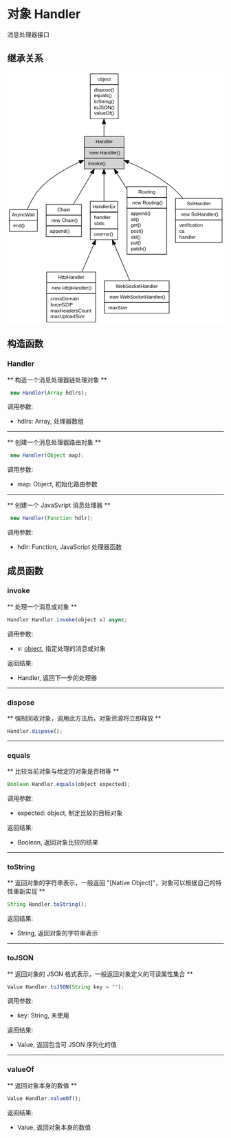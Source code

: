 # 对象 Handler
消息处理器接口

## 继承关系
<div class="inherits"><svg width="442pt" height="514pt" viewBox="0.00 0.00 442.00 514.00" xmlns="http://www.w3.org/2000/svg" xmlns:xlink="http://www.w3.org/1999/xlink">
<g id="graph0" class="graph" transform="scale(1 1) rotate(0) translate(4 510)">
<title>%0</title>
<polygon fill="#ffffff" stroke="transparent" points="-4,4 -4,-510 438,-510 438,4 -4,4"/>
<!-- object -->
<g id="node1" class="node">
<title>object</title>
<g id="a_node1"><a xlink:href="object.md" xlink:title="object">
<polygon fill="#ffffff" stroke="transparent" points="165,-414 165,-506 222,-506 222,-414 165,-414"/>
<polygon fill="none" stroke="#000000" points="165.5,-484 165.5,-506 222.5,-506 222.5,-484 165.5,-484"/>
<text text-anchor="start" x="180.6625" y="-492" font-family="Helvetica,sans-Serif" font-size="10.00" fill="#000000">object</text>
<polygon fill="none" stroke="#000000" points="165.5,-414 165.5,-484 222.5,-484 222.5,-414 165.5,-414"/>
<text text-anchor="start" x="170.5" y="-470" font-family="Helvetica,sans-Serif" font-size="10.00" fill="#000000"> dispose()</text>
<text text-anchor="start" x="170.5" y="-458" font-family="Helvetica,sans-Serif" font-size="10.00" fill="#000000"> equals()</text>
<text text-anchor="start" x="170.5" y="-446" font-family="Helvetica,sans-Serif" font-size="10.00" fill="#000000"> toString()</text>
<text text-anchor="start" x="170.5" y="-434" font-family="Helvetica,sans-Serif" font-size="10.00" fill="#000000"> toJSON()</text>
<text text-anchor="start" x="170.5" y="-422" font-family="Helvetica,sans-Serif" font-size="10.00" fill="#000000"> valueOf()</text>
</a>
</g>
</g>
<!-- Handler -->
<g id="node2" class="node">
<title>Handler</title>
<g id="a_node2"><a xlink:title="Handler">
<polygon fill="#d3d3d3" stroke="transparent" points="153,-312 153,-378 234,-378 234,-312 153,-312"/>
<polygon fill="none" stroke="#000000" points="153.5,-356 153.5,-378 234.5,-378 234.5,-356 153.5,-356"/>
<text text-anchor="start" x="176.4985" y="-364" font-family="Helvetica,sans-Serif" font-size="10.00" fill="#000000">Handler</text>
<polygon fill="none" stroke="#000000" points="153.5,-334 153.5,-356 234.5,-356 234.5,-334 153.5,-334"/>
<text text-anchor="start" x="158.5" y="-342" font-family="Helvetica,sans-Serif" font-size="10.00" fill="#000000">  new Handler()</text>
<polygon fill="none" stroke="#000000" points="153.5,-312 153.5,-334 234.5,-334 234.5,-312 153.5,-312"/>
<text text-anchor="start" x="158.5" y="-320" font-family="Helvetica,sans-Serif" font-size="10.00" fill="#000000"> invoke()</text>
</a>
</g>
</g>
<!-- object&#45;&gt;Handler -->
<g id="edge1" class="edge">
<title>object-&gt;Handler</title>
<path fill="none" stroke="#000000" d="M193.5,-403.6502C193.5,-394.8735 193.5,-386.0612 193.5,-378.0314"/>
<polygon fill="#000000" stroke="#000000" points="190.0001,-403.8877 193.5,-413.8877 197.0001,-403.8878 190.0001,-403.8877"/>
</g>
<!-- AsyncWait -->
<g id="node3" class="node">
<title>AsyncWait</title>
<g id="a_node3"><a xlink:href="AsyncWait.md" xlink:title="AsyncWait">
<polygon fill="#ffffff" stroke="transparent" points="0,-185 0,-229 57,-229 57,-185 0,-185"/>
<polygon fill="none" stroke="#000000" points=".5,-207 .5,-229 57.5,-229 57.5,-207 .5,-207"/>
<text text-anchor="start" x="5.388" y="-215" font-family="Helvetica,sans-Serif" font-size="10.00" fill="#000000">AsyncWait</text>
<polygon fill="none" stroke="#000000" points=".5,-185 .5,-207 57.5,-207 57.5,-185 .5,-185"/>
<text text-anchor="start" x="5.5" y="-193" font-family="Helvetica,sans-Serif" font-size="10.00" fill="#000000"> end()</text>
</a>
</g>
</g>
<!-- Handler&#45;&gt;AsyncWait -->
<g id="edge2" class="edge">
<title>Handler-&gt;AsyncWait</title>
<path fill="none" stroke="#000000" d="M143.3345,-325.7962C118.0319,-314.2465 88.1948,-297.5713 66.5,-276 53.2141,-262.7898 43.2654,-243.9575 36.887,-229.3039"/>
<polygon fill="#000000" stroke="#000000" points="142.222,-329.1311 152.7835,-329.9713 145.0512,-322.7282 142.222,-329.1311"/>
</g>
<!-- Chain -->
<g id="node4" class="node">
<title>Chain</title>
<g id="a_node4"><a xlink:href="Chain.md" xlink:title="Chain">
<polygon fill="#ffffff" stroke="transparent" points="75.5,-174 75.5,-240 147.5,-240 147.5,-174 75.5,-174"/>
<polygon fill="none" stroke="#000000" points="75.5,-218 75.5,-240 147.5,-240 147.5,-218 75.5,-218"/>
<text text-anchor="start" x="98.4425" y="-226" font-family="Helvetica,sans-Serif" font-size="10.00" fill="#000000">Chain</text>
<polygon fill="none" stroke="#000000" points="75.5,-196 75.5,-218 147.5,-218 147.5,-196 75.5,-196"/>
<text text-anchor="start" x="80.5" y="-204" font-family="Helvetica,sans-Serif" font-size="10.00" fill="#000000">  new Chain()</text>
<polygon fill="none" stroke="#000000" points="75.5,-174 75.5,-196 147.5,-196 147.5,-174 75.5,-174"/>
<text text-anchor="start" x="80.5" y="-182" font-family="Helvetica,sans-Serif" font-size="10.00" fill="#000000"> append()</text>
</a>
</g>
</g>
<!-- Handler&#45;&gt;Chain -->
<g id="edge3" class="edge">
<title>Handler-&gt;Chain</title>
<path fill="none" stroke="#000000" d="M168.697,-303.2584C156.7062,-283.0787 142.513,-259.1926 131.265,-240.263"/>
<polygon fill="#000000" stroke="#000000" points="165.7417,-305.1366 173.859,-311.9456 171.7595,-301.5608 165.7417,-305.1366"/>
</g>
<!-- HandlerEx -->
<g id="node5" class="node">
<title>HandlerEx</title>
<g id="a_node5"><a xlink:href="HandlerEx.md" xlink:title="HandlerEx">
<polygon fill="#ffffff" stroke="transparent" points="165.5,-168 165.5,-246 221.5,-246 221.5,-168 165.5,-168"/>
<polygon fill="none" stroke="#000000" points="165.5,-224 165.5,-246 221.5,-246 221.5,-224 165.5,-224"/>
<text text-anchor="start" x="170.164" y="-232" font-family="Helvetica,sans-Serif" font-size="10.00" fill="#000000">HandlerEx</text>
<polygon fill="none" stroke="#000000" points="165.5,-190 165.5,-224 221.5,-224 221.5,-190 165.5,-190"/>
<text text-anchor="start" x="170.5" y="-210" font-family="Helvetica,sans-Serif" font-size="10.00" fill="#000000"> handler</text>
<text text-anchor="start" x="170.5" y="-198" font-family="Helvetica,sans-Serif" font-size="10.00" fill="#000000"> stats</text>
<polygon fill="none" stroke="#000000" points="165.5,-168 165.5,-190 221.5,-190 221.5,-168 165.5,-168"/>
<text text-anchor="start" x="170.5" y="-176" font-family="Helvetica,sans-Serif" font-size="10.00" fill="#000000"> onerror()</text>
</a>
</g>
</g>
<!-- Handler&#45;&gt;HandlerEx -->
<g id="edge4" class="edge">
<title>Handler-&gt;HandlerEx</title>
<path fill="none" stroke="#000000" d="M193.5,-301.8151C193.5,-284.0088 193.5,-263.5224 193.5,-246.1589"/>
<polygon fill="#000000" stroke="#000000" points="190.0001,-301.9455 193.5,-311.9456 197.0001,-301.9456 190.0001,-301.9455"/>
</g>
<!-- Routing -->
<g id="node8" class="node">
<title>Routing</title>
<g id="a_node8"><a xlink:href="Routing.md" xlink:title="Routing">
<polygon fill="#ffffff" stroke="transparent" points="240,-138 240,-276 321,-276 321,-138 240,-138"/>
<polygon fill="none" stroke="#000000" points="240.5,-254 240.5,-276 321.5,-276 321.5,-254 240.5,-254"/>
<text text-anchor="start" x="263.7735" y="-262" font-family="Helvetica,sans-Serif" font-size="10.00" fill="#000000">Routing</text>
<polygon fill="none" stroke="#000000" points="240.5,-232 240.5,-254 321.5,-254 321.5,-232 240.5,-232"/>
<text text-anchor="start" x="245.5" y="-240" font-family="Helvetica,sans-Serif" font-size="10.00" fill="#000000">  new Routing()</text>
<polygon fill="none" stroke="#000000" points="240.5,-138 240.5,-232 321.5,-232 321.5,-138 240.5,-138"/>
<text text-anchor="start" x="245.5" y="-218" font-family="Helvetica,sans-Serif" font-size="10.00" fill="#000000"> append()</text>
<text text-anchor="start" x="245.5" y="-206" font-family="Helvetica,sans-Serif" font-size="10.00" fill="#000000"> all()</text>
<text text-anchor="start" x="245.5" y="-194" font-family="Helvetica,sans-Serif" font-size="10.00" fill="#000000"> get()</text>
<text text-anchor="start" x="245.5" y="-182" font-family="Helvetica,sans-Serif" font-size="10.00" fill="#000000"> post()</text>
<text text-anchor="start" x="245.5" y="-170" font-family="Helvetica,sans-Serif" font-size="10.00" fill="#000000"> del()</text>
<text text-anchor="start" x="245.5" y="-158" font-family="Helvetica,sans-Serif" font-size="10.00" fill="#000000"> put()</text>
<text text-anchor="start" x="245.5" y="-146" font-family="Helvetica,sans-Serif" font-size="10.00" fill="#000000"> patch()</text>
</a>
</g>
</g>
<!-- Handler&#45;&gt;Routing -->
<g id="edge7" class="edge">
<title>Handler-&gt;Routing</title>
<path fill="none" stroke="#000000" d="M219.7512,-303.3602C226.1011,-293.2879 233.0362,-282.2874 239.876,-271.438"/>
<polygon fill="#000000" stroke="#000000" points="216.711,-301.6197 214.3387,-311.9456 222.6325,-305.3529 216.711,-301.6197"/>
</g>
<!-- SslHandler -->
<g id="node9" class="node">
<title>SslHandler</title>
<g id="a_node9"><a xlink:href="SslHandler.md" xlink:title="SslHandler">
<polygon fill="#ffffff" stroke="transparent" points="339,-162 339,-252 434,-252 434,-162 339,-162"/>
<polygon fill="none" stroke="#000000" points="339.5,-230 339.5,-252 434.5,-252 434.5,-230 339.5,-230"/>
<text text-anchor="start" x="362.5545" y="-238" font-family="Helvetica,sans-Serif" font-size="10.00" fill="#000000">SslHandler</text>
<polygon fill="none" stroke="#000000" points="339.5,-208 339.5,-230 434.5,-230 434.5,-208 339.5,-208"/>
<text text-anchor="start" x="344.5" y="-216" font-family="Helvetica,sans-Serif" font-size="10.00" fill="#000000">  new SslHandler()</text>
<polygon fill="none" stroke="#000000" points="339.5,-162 339.5,-208 434.5,-208 434.5,-162 339.5,-162"/>
<text text-anchor="start" x="344.5" y="-194" font-family="Helvetica,sans-Serif" font-size="10.00" fill="#000000"> verification</text>
<text text-anchor="start" x="344.5" y="-182" font-family="Helvetica,sans-Serif" font-size="10.00" fill="#000000"> ca</text>
<text text-anchor="start" x="344.5" y="-170" font-family="Helvetica,sans-Serif" font-size="10.00" fill="#000000"> handler</text>
</a>
</g>
</g>
<!-- Handler&#45;&gt;SslHandler -->
<g id="edge8" class="edge">
<title>Handler-&gt;SslHandler</title>
<path fill="none" stroke="#000000" d="M243.5921,-325.8795C270.9352,-313.9994 304.428,-296.9885 330.5,-276 339.0326,-269.1311 347.1398,-260.7648 354.4011,-252.2601"/>
<polygon fill="#000000" stroke="#000000" points="242.0372,-322.7372 234.1992,-329.8658 244.7719,-329.1809 242.0372,-322.7372"/>
</g>
<!-- HttpHandler -->
<g id="node6" class="node">
<title>HttpHandler</title>
<g id="a_node6"><a xlink:href="HttpHandler.md" xlink:title="HttpHandler">
<polygon fill="#ffffff" stroke="transparent" points="76.5,0 76.5,-102 176.5,-102 176.5,0 76.5,0"/>
<polygon fill="none" stroke="#000000" points="76.5,-80 76.5,-102 176.5,-102 176.5,-80 76.5,-80"/>
<text text-anchor="start" x="99.8305" y="-88" font-family="Helvetica,sans-Serif" font-size="10.00" fill="#000000">HttpHandler</text>
<polygon fill="none" stroke="#000000" points="76.5,-58 76.5,-80 176.5,-80 176.5,-58 76.5,-58"/>
<text text-anchor="start" x="81.5" y="-66" font-family="Helvetica,sans-Serif" font-size="10.00" fill="#000000">  new HttpHandler()</text>
<polygon fill="none" stroke="#000000" points="76.5,0 76.5,-58 176.5,-58 176.5,0 76.5,0"/>
<text text-anchor="start" x="81.5" y="-44" font-family="Helvetica,sans-Serif" font-size="10.00" fill="#000000"> crossDomain</text>
<text text-anchor="start" x="81.5" y="-32" font-family="Helvetica,sans-Serif" font-size="10.00" fill="#000000"> forceGZIP</text>
<text text-anchor="start" x="81.5" y="-20" font-family="Helvetica,sans-Serif" font-size="10.00" fill="#000000"> maxHeadersCount</text>
<text text-anchor="start" x="81.5" y="-8" font-family="Helvetica,sans-Serif" font-size="10.00" fill="#000000"> maxUploadSize</text>
</a>
</g>
</g>
<!-- HandlerEx&#45;&gt;HttpHandler -->
<g id="edge5" class="edge">
<title>HandlerEx-&gt;HttpHandler</title>
<path fill="none" stroke="#000000" d="M172.467,-158.0277C164.8314,-140.2492 156.1878,-120.1239 148.4731,-102.1612"/>
<polygon fill="#000000" stroke="#000000" points="169.4308,-159.8274 176.5931,-167.6346 175.8627,-157.065 169.4308,-159.8274"/>
</g>
<!-- WebSocketHandler -->
<g id="node7" class="node">
<title>WebSocketHandler</title>
<g id="a_node7"><a xlink:href="WebSocketHandler.md" xlink:title="WebSocketHandler">
<polygon fill="#ffffff" stroke="transparent" points="194.5,-18 194.5,-84 326.5,-84 326.5,-18 194.5,-18"/>
<polygon fill="none" stroke="#000000" points="194.5,-62 194.5,-84 326.5,-84 326.5,-62 194.5,-62"/>
<text text-anchor="start" x="217.437" y="-70" font-family="Helvetica,sans-Serif" font-size="10.00" fill="#000000">WebSocketHandler</text>
<polygon fill="none" stroke="#000000" points="194.5,-40 194.5,-62 326.5,-62 326.5,-40 194.5,-40"/>
<text text-anchor="start" x="199.5" y="-48" font-family="Helvetica,sans-Serif" font-size="10.00" fill="#000000">  new WebSocketHandler()</text>
<polygon fill="none" stroke="#000000" points="194.5,-18 194.5,-40 326.5,-40 326.5,-18 194.5,-18"/>
<text text-anchor="start" x="199.5" y="-26" font-family="Helvetica,sans-Serif" font-size="10.00" fill="#000000"> maxSize</text>
</a>
</g>
</g>
<!-- HandlerEx&#45;&gt;WebSocketHandler -->
<g id="edge6" class="edge">
<title>HandlerEx-&gt;WebSocketHandler</title>
<path fill="none" stroke="#000000" d="M214.427,-158.2745C224.8001,-134.1221 237.0546,-105.5893 246.3166,-84.024"/>
<polygon fill="#000000" stroke="#000000" points="211.1373,-157.065 210.4069,-167.6346 217.5692,-159.8274 211.1373,-157.065"/>
</g>
</g>
</svg></div>

## 构造函数
        
### Handler
** 构造一个消息处理器链处理对象 **
```JavaScript
 new Handler(Array hdlrs);
```

调用参数:
* hdlrs: Array, 处理器数组

--------------------------
** 创建一个消息处理器路由对象 **
```JavaScript
 new Handler(Object map);
```

调用参数:
* map: Object, 初始化路由参数

--------------------------
** 创建一个 JavaSvript 消息处理器 **
```JavaScript
 new Handler(Function hdlr);
```

调用参数:
* hdlr: Function, JavaScript 处理器函数

## 成员函数
        
### invoke
** 处理一个消息或对象 **
```JavaScript
Handler Handler.invoke(object v) async;
```

调用参数:
* v: [object](object.md), 指定处理的消息或对象

返回结果:
* Handler, 返回下一步的处理器

--------------------------
### dispose
** 强制回收对象，调用此方法后，对象资源将立即释放 **
```JavaScript
Handler.dispose();
```

--------------------------
### equals
** 比较当前对象与给定的对象是否相等 **
```JavaScript
Boolean Handler.equals(object expected);
```

调用参数:
* expected: object, 制定比较的目标对象

返回结果:
* Boolean, 返回对象比较的结果

--------------------------
### toString
** 返回对象的字符串表示，一般返回 "[Native Object]"，对象可以根据自己的特性重新实现 **
```JavaScript
String Handler.toString();
```

返回结果:
* String, 返回对象的字符串表示

--------------------------
### toJSON
** 返回对象的 JSON 格式表示，一般返回对象定义的可读属性集合 **
```JavaScript
Value Handler.toJSON(String key = "");
```

调用参数:
* key: String, 未使用

返回结果:
* Value, 返回包含可 JSON 序列化的值

--------------------------
### valueOf
** 返回对象本身的数值 **
```JavaScript
Value Handler.valueOf();
```

返回结果:
* Value, 返回对象本身的数值

